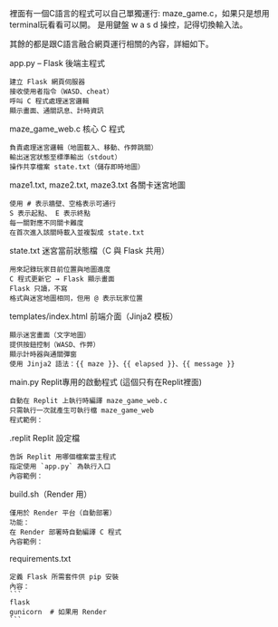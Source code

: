 裡面有一個C語言的程式可以自己單獨運行: maze_game.c，如果只是想用terminal玩看看可以開。
是用鍵盤 w a s d 操控，記得切換輸入法。

其餘的都是跟C語言融合網頁運行相關的內容，詳細如下。

 app.py – Flask 後端主程式

    建立 Flask 網頁伺服器
    接收使用者指令（WASD、cheat）
    呼叫 C 程式處理迷宮邏輯
    顯示畫面、通關訊息、計時資訊

maze_game_web.c  核心 C 程式

    負責處理迷宮邏輯（地圖載入、移動、作弊跳關）
    輸出迷宮狀態至標準輸出（stdout）
    操作共享檔案 state.txt（儲存即時地圖）

maze1.txt, maze2.txt, maze3.txt  各關卡迷宮地圖

    使用 # 表示牆壁、空格表示可通行
    S 表示起點、 E 表示終點
    每一關對應不同關卡難度
    在首次進入該關時載入並複製成 state.txt


state.txt 迷宮當前狀態檔（C 與 Flask 共用）

    用來記錄玩家目前位置與地圖進度
    C 程式更新它 → Flask 顯示畫面
    Flask 只讀，不寫
    格式與迷宮地圖相同，但用 @ 表示玩家位置

templates/index.html 前端介面（Jinja2 模板）

    顯示迷宮畫面（文字地圖）
    提供按鈕控制（WASD、作弊）
    顯示計時器與通關彈窗
    使用 Jinja2 語法：{{ maze }}、{{ elapsed }}、{{ message }}

main.py Replit專用的啟動程式 (這個只有在Replit裡面)

    自動在 Replit 上執行時編譯 maze_game_web.c
    只需執行一次就產生可執行檔 maze_game_web
    程式範例：

.replit Replit 設定檔

    告訴 Replit 用哪個檔案當主程式
    指定使用 `app.py` 為執行入口
    內容範例：

build.sh（Render 用）

    僅用於 Render 平台（自動部署）
    功能：
    在 Render 部署時自動編譯 C 程式
    內容範例：

requirements.txt

    定義 Flask 所需套件供 pip 安裝
    內容：
    ```
    flask
    gunicorn  # 如果用 Render
    ```